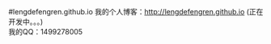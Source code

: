 #lengdefengren.github.io
我的个人博客：http://lengdefengren.github.io (正在开发中。。。)<br/>
我的QQ：1499278005<br/>
